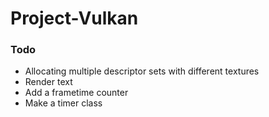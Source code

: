 # Project-Vulkan

### Todo
- Allocating multiple descriptor sets with different textures
- Render text
- Add a frametime counter
- Make a timer class